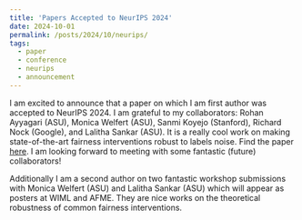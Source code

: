 ```yaml
---
title: 'Papers Accepted to NeurIPS 2024'
date: 2024-10-01
permalink: /posts/2024/10/neurips/
tags:
  - paper
  - conference
  - neurips
  - announcement
---
```


I am excited to announce that a paper on which I am first author was accepted to NeurIPS 2024. I am grateful to my collaborators: Rohan Ayyagari (ASU), Monica Welfert (ASU), Sanmi Koyejo (Stanford), Richard Nock (Google), and Lalitha Sankar (ASU). It is a really cool work on making state-of-the-art fairness interventions robust to labels noise. Find the paper [here](https://nstromberg.github.io/publication/2024-06-13-knn). I am looking forward to meeting with some fantastic (future) collaborators!

Additionally I am a second author on two fantastic workshop submissions with Monica Welfert (ASU) and Lalitha Sankar (ASU) which will appear as posters at WIML and AFME. They are nice works on the theoretical robustness of common fairness interventions.